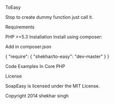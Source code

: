 ToEasy

Stop to create dummy function just call it.

Requirements

PHP >=5.3 Installation
Install using composer:

Add in composer.json

{
    "require": {
         "shekhar/to-easy": "dev-master"
    }
}

Code Examples In Core PHP

<?php

//Call Autoload classes include('vendor/autoload.php');

use ToEasy\ToEasy\ToEasy;

echo ToEasy::rand(6); ?>
License

SoapEasy is licensed under the MIT License.

Copyright 2014 shekhar singh

